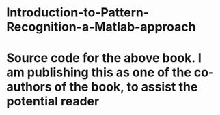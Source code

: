 # Introduction-to-Pattern-Recognition-a-Matlab-approach
# Source code for the above book. I am publishing this as one of the co-authors of the book, to assist the potential reader 

